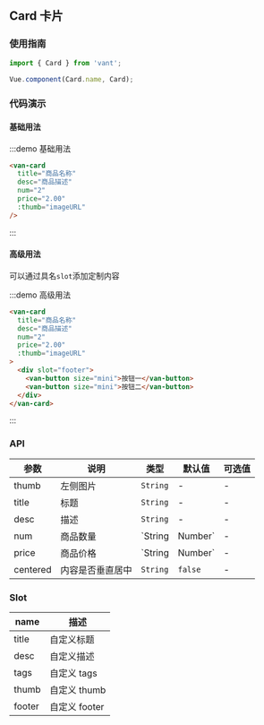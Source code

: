 <script>
export default {
  data() {
    return {
      imageURL: '//img.yzcdn.cn/upload_files/2017/07/02/af5b9f44deaeb68000d7e4a711160c53.jpg'
    }
  }
}
</script>

## Card 卡片

### 使用指南
``` javascript
import { Card } from 'vant';

Vue.component(Card.name, Card);
```

### 代码演示

#### 基础用法

:::demo 基础用法
```html
<van-card
  title="商品名称"
  desc="商品描述"
  num="2"
  price="2.00"
  :thumb="imageURL"
/>
```
:::

#### 高级用法
可以通过具名`slot`添加定制内容

:::demo 高级用法
```html
<van-card
  title="商品名称"
  desc="商品描述"  
  num="2"
  price="2.00"
  :thumb="imageURL"
>
  <div slot="footer">
    <van-button size="mini">按钮一</van-button>
    <van-button size="mini">按钮二</van-button>
  </div>
</van-card>
```
:::

### API

| 参数 | 说明 | 类型 | 默认值 | 可选值 |
|-----------|-----------|-----------|-------------|-------------|
| thumb | 左侧图片 | `String` | - | - |
| title | 标题 | `String` | - | - |
| desc | 描述 | `String` | - | - |
| num | 商品数量 | `String | Number` | - | - |
| price | 商品价格 | `String | Number` | - | - |
| centered | 内容是否垂直居中 | `String` | `false` | - |

### Slot

| name | 描述 |
|-----------|-----------|
| title | 自定义标题 |
| desc | 自定义描述 |
| tags | 自定义 tags |
| thumb | 自定义 thumb |
| footer | 自定义 footer |

